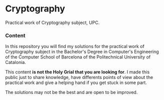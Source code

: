 # Cryptography
Practical work of Cryptography subject, UPC.

### Content

In this repository you will find my solutions for the practical work of Cryptography subject in the Bachelor's Degree in Computer's Engineering of the Computer School of Barcelona of the Politechnical University of Catalonia.

This content **is not the Holy Grial that you are looking for**.
I made this public just to share knowledge, have differents points of view about the practical work and give a helping hand if you get stuck in some part.

The solutions may not be the best and are open to be improved.
